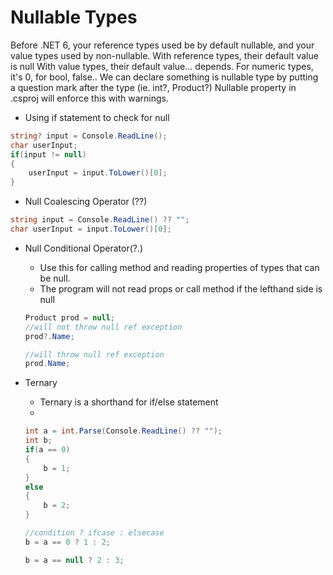 # Nullable Types

Before .NET 6, your reference types used be by default nullable, and your value types used by non-nullable.
With reference types, their default value is null
With value types, their default value... depends. For numeric types, it's 0, for bool, false..
We can declare something is nullable type by putting a question mark after the type (ie. int?, Product?)
Nullable property in .csproj will enforce this with warnings.

- Using if statement to check for null
```csharp
string? input = Console.ReadLine();
char userInput;
if(input != null)
{
    userInput = input.ToLower()[0];
}
```

- Null Coalescing Operator (??)
```csharp
string input = Console.ReadLine() ?? "";
char userInput = input.ToLower()[0];
```

- Null Conditional Operator(?.)
    - Use this for calling method and reading properties of types that can be null. 
    - The program will not read props or call method if the lefthand side is null
    ```csharp
    Product prod = null;
    //will not throw null ref exception
    prod?.Name;

    //will throw null ref exception
    prod.Name;
    ```

- Ternary
    - Ternary is a shorthand for if/else statement
    - 
    ```csharp
    int a = int.Parse(Console.ReadLine() ?? "");
    int b;
    if(a == 0)
    {
        b = 1;
    }
    else
    {
        b = 2;
    }

    //condition ? ifcase : elsecase
    b = a == 0 ? 1 : 2;

    b = a == null ? 2 : 3;
    ```